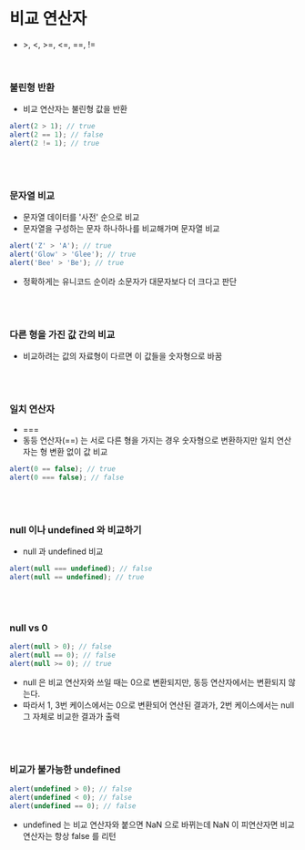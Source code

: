# 비교 연산자
- \>, <, >=, <=, ==, !=

<br>

### 불린형 반환
- 비교 연산자는 불린형 값을 반환
```javascript
alert(2 > 1); // true
alert(2 == 1); // false
alert(2 != 1); // true
```

<br></br>

### 문자열 비교
- 문자열 데이터를 '사전' 순으로 비교
- 문자열을 구성하는 문자 하나하나를 비교해가며 문자열 비교
```javascript
alert('Z' > 'A'); // true
alert('Glow' > 'Glee'); // true
alert('Bee' > 'Be'); // true
```
- 정확하게는 유니코드 순이라 소문자가 대문자보다 더 크다고 판단

<br></br>

### 다른 형을 가진 값 간의 비교
- 비교하려는 값의 자료형이 다르면 이 값들을 숫자형으로 바꿈

<br></br>

### 일치 연산자
- ===
- 동등 연산자(==) 는 서로 다른 형을 가지는 경우 숫자형으로 변환하지만 일치 연산자는 형 변환 없이 값 비교
```javascript
alert(0 == false); // true
alert(0 === false); // false
```

<br></br>

### null 이나 undefined 와 비교하기
- null 과 undefined 비교
```javascript
alert(null === undefined); // false
alert(null == undefined); // true
```

<br></br>

### null vs 0
```javascript
alert(null > 0); // false
alert(null == 0); // false
alert(null >= 0); // true
```
- null 은 비교 연산자와 쓰일 때는 0으로 변환되지만, 동등 연산자에서는 변환되지 않는다.
- 따라서 1, 3번 케이스에서는 0으로 변환되어 연산된 결과가, 2번 케이스에서는 null 그 자체로 비교한 결과가 출력

<br></br>

### 비교가 불가능한 undefined
```javascript
alert(undefined > 0); // false
alert(undefined < 0); // false
alert(undefined == 0); // false
```
- undefined 는 비교 연산자와 붙으면 NaN 으로 바뀌는데 NaN 이 피연산자면 비교 연산자는 항상 false 를 리턴